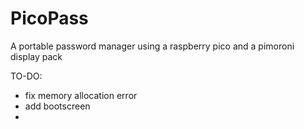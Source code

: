 # PicoPass
A portable password manager using a raspberry pico and a pimoroni display pack

TO-DO:
  - fix memory allocation error
  - add bootscreen
  - 
